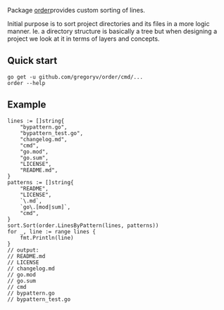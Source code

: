 Package [order](https://pkg.go.dev/github.com/gregoryv/order)provides custom sorting of lines.

Initial purpose is to sort project directories and its
files in a more logic manner. Ie. a directory structure is
basically a tree but when designing a project we look at it in
terms of layers and concepts.

## Quick start

    go get -u github.com/gregoryv/order/cmd/...
    order --help

## Example

    lines := []string{
        "bypattern.go",
        "bypattern_test.go",
        "changelog.md",
        "cmd",
        "go.mod",
        "go.sum",
        "LICENSE",
        "README.md",
    }
    patterns := []string{
        "README",
        "LICENSE",
        `\.md`,
        `go\.[mod|sum]`,
        "cmd",
    }
    sort.Sort(order.LinesByPattern(lines, patterns))
    for _, line := range lines {
        fmt.Println(line)
    }
    // output:
    // README.md
    // LICENSE
    // changelog.md
    // go.mod
    // go.sum
    // cmd
    // bypattern.go
    // bypattern_test.go
